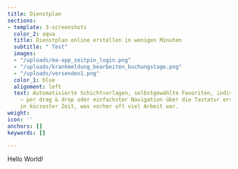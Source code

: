 ```yaml
---
title: Dienstplan
sections:
- template: 3-screenshots
  color_2: aqua
  title: Dienstplan online erstellen in wenigen Minuten
  subtitle: " Test"
  images:
  - "/uploads/ma-app_zeitpin_login.png"
  - "/uploads/krankmeldung_bearbeiten_buchungstage.png"
  - "/uploads/versenden1.png"
  color_1: blue
  alignment: left
  text: Automatisierte Schichtvorlagen, selbstgewählte Favoriten, individuelle Dienstplanvorlagen
    – per drag & drop oder einfachster Navigation über die Tastatur erstellen Sie
    in kürzester Zeit, was vorher oft viel Arbeit war.
weight: 
icon: ''
anchors: []
keywords: []

---
```

Hello World!